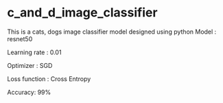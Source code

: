 # c_and_d_image_classifier
This is a cats, dogs image classifier model designed using python 
Model : resnet50

Learning rate : 0.01

Optimizer : SGD

Loss function : Cross Entropy

Accuracy: 99%
